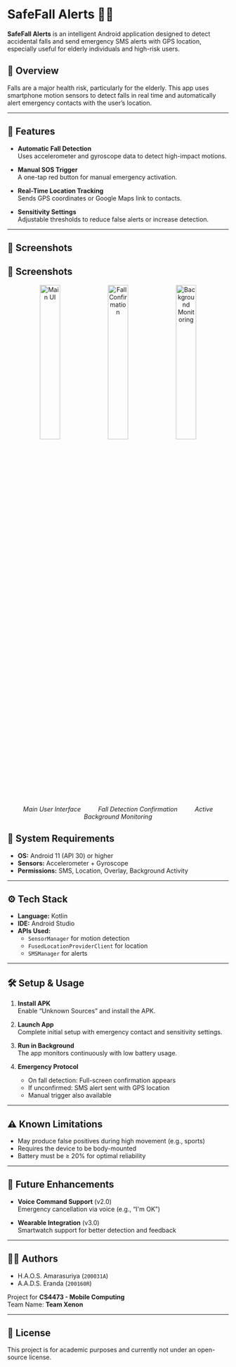 # SafeFall Alerts 📱🚨

**SafeFall Alerts** is an intelligent Android application designed to detect accidental falls and send emergency SMS alerts with GPS location, especially useful for elderly individuals and high-risk users.

## 📌 Overview

Falls are a major health risk, particularly for the elderly. This app uses smartphone motion sensors to detect falls in real time and automatically alert emergency contacts with the user’s location.

---

## 🧠 Features

- **Automatic Fall Detection**  
  Uses accelerometer and gyroscope data to detect high-impact motions.

- **Manual SOS Trigger**  
  A one-tap red button for manual emergency activation.

- **Real-Time Location Tracking**  
  Sends GPS coordinates or Google Maps link to contacts.

- **Sensitivity Settings**  
  Adjustable thresholds to reduce false alerts or increase detection.

---

## 📸 Screenshots

## 📸 Screenshots

<p align="center">
  <img src="https://github.com/user-attachments/assets/b36067b9-9698-4de2-a3ce-6a61012ffa20" alt="Main UI" width="30%"/>
  <img src="https://github.com/user-attachments/assets/96ca56d7-1697-43b1-8554-248476beada6" alt="Fall Confirmation" width="30%"/>
  <img src="https://github.com/user-attachments/assets/689ce14e-1060-4fbc-a896-664b58477eb1" alt="Background Monitoring" width="30%"/>
</p>

<p align="center">
  <em>Main User Interface</em> &nbsp;&nbsp;&nbsp;&nbsp;&nbsp;&nbsp;&nbsp;&nbsp;
  <em>Fall Detection Confirmation</em> &nbsp;&nbsp;&nbsp;&nbsp;&nbsp;&nbsp;&nbsp;&nbsp;
  <em>Active Background Monitoring</em>
</p>


## 📱 System Requirements

- **OS:** Android 11 (API 30) or higher  
- **Sensors:** Accelerometer + Gyroscope  
- **Permissions:** SMS, Location, Overlay, Background Activity

---

## ⚙️ Tech Stack

- **Language:** Kotlin  
- **IDE:** Android Studio  
- **APIs Used:**  
  - `SensorManager` for motion detection  
  - `FusedLocationProviderClient` for location  
  - `SMSManager` for alerts  

---

## 🛠️ Setup & Usage

1. **Install APK**  
   Enable “Unknown Sources” and install the APK.

2. **Launch App**  
   Complete initial setup with emergency contact and sensitivity settings.

3. **Run in Background**  
   The app monitors continuously with low battery usage.

4. **Emergency Protocol**  
   - On fall detection: Full-screen confirmation appears  
   - If unconfirmed: SMS alert sent with GPS location  
   - Manual trigger also available

---

## ⚠️ Known Limitations

- May produce false positives during high movement (e.g., sports)
- Requires the device to be body-mounted
- Battery must be ≥ 20% for optimal reliability

---

## 🚀 Future Enhancements

- **Voice Command Support** (v2.0)  
  Emergency cancellation via voice (e.g., “I'm OK”)

- **Wearable Integration** (v3.0)  
  Smartwatch support for better detection and feedback

---

## 👨‍💻 Authors

- H.A.O.S. Amarasuriya (`200031A`)  
- A.A.D.S. Eranda (`200160R`)  

Project for **CS4473 - Mobile Computing**  
Team Name: **Team Xenon**

---

## 📄 License

This project is for academic purposes and currently not under an open-source license.
